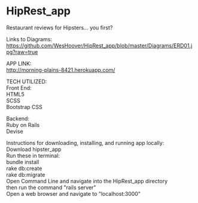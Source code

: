 # HipRest_app
Restaurant reviews for Hipsters... you first?  

Links to Diagrams:  
https://github.com/WesHoover/HipRest_app/blob/master/Diagrams/ERD01.jpg?raw=true

APP LINK:  
http://morning-plains-8421.herokuapp.com/  

TECH UTILIZED:  
Front End:  
HTML5  
SCSS  
Bootstrap CSS  
  
Backend:  
Ruby on Rails  
Devise  

Instructions for downloading, installing, and running app locally:  
Download hipster_app  
Run these in terminal:  
bundle install  
rake db:create  
rake db:migrate  
Open Command Line and navigate into the HipRest_app directory  
then run the command "rails server"  
Open a web browser and navigate to "localhost:3000"

